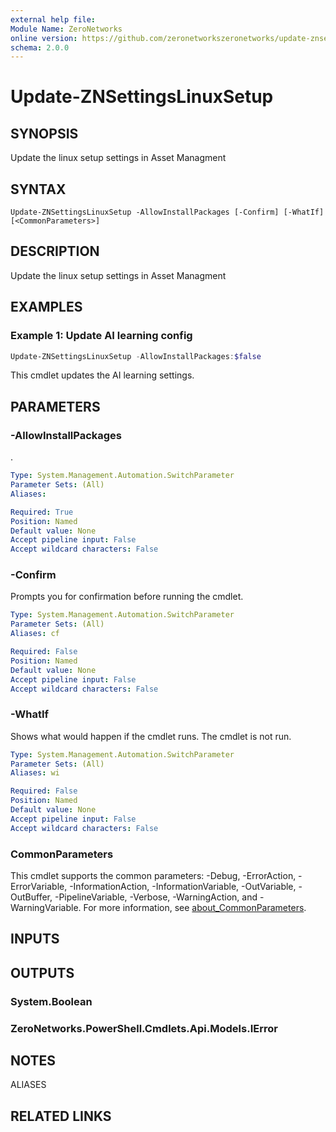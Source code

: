 ```yaml
---
external help file:
Module Name: ZeroNetworks
online version: https://github.com/zeronetworkszeronetworks/update-znsettingslinuxsetup
schema: 2.0.0
---
```


# Update-ZNSettingsLinuxSetup

## SYNOPSIS
Update the linux setup settings in Asset Managment

## SYNTAX

```
Update-ZNSettingsLinuxSetup -AllowInstallPackages [-Confirm] [-WhatIf] [<CommonParameters>]
```

## DESCRIPTION
Update the linux setup settings in Asset Managment

## EXAMPLES

### Example 1: Update AI learning config
```powershell
Update-ZNSettingsLinuxSetup -AllowInstallPackages:$false

```

This cmdlet updates the AI learning settings.

## PARAMETERS

### -AllowInstallPackages
.

```yaml
Type: System.Management.Automation.SwitchParameter
Parameter Sets: (All)
Aliases:

Required: True
Position: Named
Default value: None
Accept pipeline input: False
Accept wildcard characters: False
```

### -Confirm
Prompts you for confirmation before running the cmdlet.

```yaml
Type: System.Management.Automation.SwitchParameter
Parameter Sets: (All)
Aliases: cf

Required: False
Position: Named
Default value: None
Accept pipeline input: False
Accept wildcard characters: False
```

### -WhatIf
Shows what would happen if the cmdlet runs.
The cmdlet is not run.

```yaml
Type: System.Management.Automation.SwitchParameter
Parameter Sets: (All)
Aliases: wi

Required: False
Position: Named
Default value: None
Accept pipeline input: False
Accept wildcard characters: False
```

### CommonParameters
This cmdlet supports the common parameters: -Debug, -ErrorAction, -ErrorVariable, -InformationAction, -InformationVariable, -OutVariable, -OutBuffer, -PipelineVariable, -Verbose, -WarningAction, and -WarningVariable. For more information, see [about_CommonParameters](http://go.microsoft.com/fwlink/?LinkID=113216).

## INPUTS

## OUTPUTS

### System.Boolean

### ZeroNetworks.PowerShell.Cmdlets.Api.Models.IError

## NOTES

ALIASES

## RELATED LINKS

